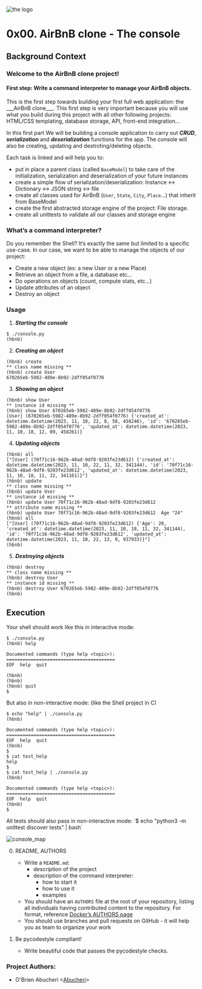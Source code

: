 ![the logo](https://github.com/Abucheri/AirBnB_clone/assets/24778489/c7fb7d38-1adb-4558-aad9-6a7fe23f9070)

# 0x00. AirBnB clone - The console

## Background Context
### Welcome to the AirBnB clone project!

#### First step: Write a command interpreter to manage your AirBnB objects.

<p>
This is the first step towards building your first full web application: the ___AirBnB clone___. This first step is very important because you will use what you build during this project with all other following projects: HTML/CSS templating, database storage, API, front-end integration…
</p>

In this first part We will be building a console application to carry out ___CRUD___, ___serialization___ and ___deserialization___ functions for the app. The console will also be creating, updating and destroting/deleting objects.

<p>
Each task is linked and will help you to:

-  put in place a parent class (called `BaseModel`) to take care of the initialization, serialization and deserialization of your future instances
-  create a simple flow of serialization/deserialization: Instance <-> Dictionary <-> JSON string <-> file
-  create all classes used for AirBnB (`User`, `State`, `City`, `Place`…) that inherit from BaseModel
-  create the first abstracted storage engine of the project: File storage.
-  create all unittests to validate all our classes and storage engine
</p>

### What’s a command interpreter?

<p>
Do you remember the Shell? It’s exactly the same but limited to a specific use-case. In our case, we want to be able to manage the objects of our project:

- Create a new object (ex: a new User or a new Place)
- Retrieve an object from a file, a database etc…
- Do operations on objects (count, compute stats, etc…)
- Update attributes of an object
- Destroy an object
</p>

### Usage
1. ___Starting the console___
```
$ ./console.py
(hbnb)
```

2. ___Creating an object___
```
(hbnb) create
** class name missing **
(hbnb) create User
670265eb-5982-489e-8b92-2dff054f0776
```

3. ___Showing an object___
```
(hbnb) show User
** instance id missing **
(hbnb) show User 670265eb-5982-489e-8b92-2dff054f0776
[User] (670265eb-5982-489e-8b92-2dff054f0776) {'created_at': datetime.datetime(2023, 11, 10, 22, 8, 58, 458246), 'id': '670265eb-5982-489e-8b92-2dff054f0776', 'updated_at': datetime.datetime(2023, 11, 10, 18, 12, 09, 458261)}
```

4. ___Updating objects___
```
(hbnb) all
["[User] (70f71c16-962b-48ad-9df8-9203fe23d612) {'created_at': datetime.datetime(2023, 11, 10, 22, 11, 32, 341144), 'id': '70f71c16-962b-48ad-9df8-9203fe23d612', 'updated_at': datetime.datetime(2023, 11, 10, 18, 11, 32, 341161)}"]
(hbnb) update
** class name missing **
(hbnb) update User
** instance id missing **
(hbnb) update User 70f71c16-962b-48ad-9df8-9203fe23d612
** attribute name missing **
(hbnb) update User 70f71c16-962b-48ad-9df8-9203fe23d612  Age "24"
(hbnb) all
["[User] (70f71c16-962b-48ad-9df8-9203fe23d612) {'Age': 20, 'created_at': datetime.datetime(2023, 11, 10, 18, 11, 32, 341144), 'id': '70f71c16-962b-48ad-9df8-9203fe23d612', 'updated_at': datetime.datetime(2023, 11, 10, 22, 13, 9, 937933)}"]
(hbnb)
```

5. ___Destroying objects___
```
(hbnb) destroy
** class name missing **
(hbnb) destroy User
** instance id missing **
(hbnb) destroy User 670265eb-5982-489e-8b92-2dff054f0776
(hbnb)
```

## Execution
Your shell should work like this in interactive mode:
```
$ ./console.py
(hbnb) help

Documented commands (type help <topic>):
========================================
EOF  help  quit

(hbnb)
(hbnb)
(hbnb) quit
$
```

But also in non-interactive mode: (like the Shell project in C)
```
$ echo "help" | ./console.py
(hbnb)

Documented commands (type help <topic>):
========================================
EOF  help  quit
(hbnb)
$
$ cat test_help
help
$
$ cat test_help | ./console.py
(hbnb)

Documented commands (type help <topic>):
========================================
EOF  help  quit
(hbnb)
$
```
<p>All tests should also pass in non-interactive mode: `$ echo "python3 -m unittest discover tests" | bash`</p>

![console_map](https://github.com/Abucheri/AirBnB_clone/assets/24778489/78485517-4033-45b3-b304-38e58fd30e32)


0. README, AUTHORS
	- Write a `README.md`:
		- description of the project
		- description of the command interpreter:
			- how to start it
			- how to use it
			- examples
	- You should have an `AUTHORS` file at the root of your repository, listing all individuals having contributed content to the repository. For format, reference [Docker’s AUTHORS page](https://github.com/moby/moby/blob/master/AUTHORS)
	- You should use branches and pull requests on GitHub - it will help you as team to organize your work

1. Be pycodestyle compliant!
	- Write beautiful code that passes the pycodestyle checks.

### Project Authors:
- O'Brien Abucheri <[Abucheri](https://github.com/Abucheri/)>
